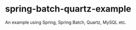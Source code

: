 spring-batch-quartz-example
===========================

An example using Spring, Spring Batch, Quartz, MySQL etc.